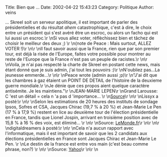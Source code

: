Title: Bien que ...
Date: 2002-04-22 15:43:23
Category: Politique
Author: veins

... Skreel soit un serveur apolitique, il est important de parler des présidentielles et du résultat *ahem* catastrophique, c'est à dire, le choix entre un président qui s'est avéré être un escroc, ou alors un facho qui est lui aussi un escroc.\r
\nSi vous allez voter, réflèchissez bien et tâchez de choisir le meilleur des deux  ;) \r
\n(note de Peace : Mais surtout, ALLEZ VOTER !)\r
\n\r
\nIl faut savoir aussi que la France, rien que par son premier tour, est déjà la risée de l'Europe, faites votre possible pour montrer au reste de l'Europe que la France n'est pas un peuple de racistes.\r
\n\r
\nVoila, je n'ai pas respecté la charte de Skreel en postant cette news, mais étant donné que je suis admin, j'ai tout les pouvoirs  :)\r
\nN'oubliez pas...La jeunesse emmerde...\r
\n\r
\nPeace wrote (admin aussi ;p)\r
\n"J'ai dit que les chambres à gaz étaient un POINT DE DETAIL de l'histoire de la deuxieme guerre mondiale.\r
\nJe dénie que ces propos aient quelque caractère antisémite. Je les maintiens."\r
\nJEAN-MARIE LEPEN\r
\nGrand Larousse: C 'est un détail = cela n 'a pas d 'importance... \r
\n[Source](http://www.chez.com/nats/welcome.html)\r
\n\r
\nLissyx a posté:\r
\n\r
\nSelon les estimations de 20 heures des instituts de sondage Ipsos, Sofres et CSA, Jacques Chirac (19,7 % à 20 %) et Jean-Marie Le Pen (17 % à 17,9 %) restent en lice au deuxième tour de l'élection présidentielle en France, tandis que Lionel Jospin, arrivant en troisième position avec de 15,8 % à 16 % des voix, est éliminé... \r
\n\r
\nSource: [LeMonde.fr](http://www.lemonde.fr/article/0,5987,3396--272340-,00.html)\r
\n\r
\n\r
\ndigitaldreamers à posté:\r
\n\r
\nCela n'a aucun rapport avec l'informatique, mais il est important de savoir que les 2 candidats aux élections présidentielles en France sont Jacques Chirac et Jean-Marie Le Pen. \r
\nLe destin de la france est entre vos main (c'est beau comme phrase, non?) \r
\n\r
\nSource: [Yahoo](http://fr.news.yahoo.com/presidentielle/)\r
\n\r
\n